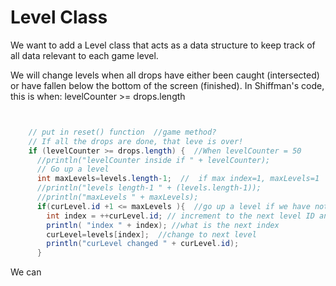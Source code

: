 # Level Class

We want to add a Level class that acts as a data structure to keep track of all data relevant to each game level. 

We will change levels when all drops have either been caught (intersected) or have fallen below the bottom of the screen (finished).  In Shiffman's code, this is when:  levelCounter >= drops.length



```java


    // put in reset() function  //game method?
    // If all the drops are done, that leve is over! 
    if (levelCounter >= drops.length) {  //When levelCounter = 50
      //println("levelCounter inside if " + levelCounter);
      // Go up a level
      int maxLevels=levels.length-1;  //  if max index=1, maxLevels=1
      //println("levels length-1 " + (levels.length-1));
      //println("maxLevels " + maxLevels);
      if(curLevel.id +1 <= maxLevels ){  //go up a level if we have not hit the max level yet
        int index = ++curLevel.id; // increment to the next level ID and assign to indes
        println( "index " + index); //what is the next index
        curLevel=levels[index];  //change to next level
        println("curLevel changed " + curLevel.id);
      }
```

We can 